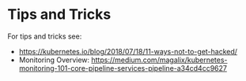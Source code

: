 # Tips and Tricks

For tips and tricks see:
* https://kubernetes.io/blog/2018/07/18/11-ways-not-to-get-hacked/
* Monitoring Overview: https://medium.com/magalix/kubernetes-monitoring-101-core-pipeline-services-pipeline-a34cd4cc9627
